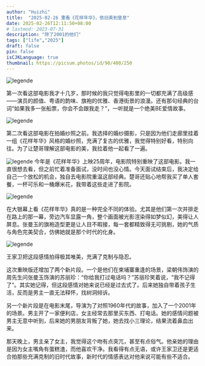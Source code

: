 ```yaml
---
author: "Huizhi"
title:  "2025-02-26 重看《花样年华》，依旧美到窒息" 
date: 2025-02-26T12:11:50+08:00 
# lastmod: 2023-07-31
description: "除了2001的他们"
tags: ["life","2025"]
draft: false
pin: false
isCJKLanguage: true
thumbnail: https://picsum.photos/id/90/400/250
---
```


![legende](/img/20250226/1.png)


第一次看这部电影我才十几岁，那时候的我只觉得电影里的一切都充满了高级感——演员的颜值、粤语的韵味、旗袍的优雅、香港街景的浪漫。还有那句经典的台词“如果我多一张船票，你会不会跟我走？”，一听就是一个绝美BE爱情故事。

![legende](/img/20250226/2.png)

第二次看这部电影在拍婚纱照之前。我选择的婚纱摄影，只是因为他们走廊里挂着一组《花样年华》风格的婚纱照，充满了复古的优雅，我觉得特别好看，特别向往。为了让楚哥理解这部电影的美，我拉着他一起看了一遍。



![legende](/img/20250226/3.png)
今年是《花样年华》上映25周年，电影院特别重映了这部电影。我一直很想去看，但之前忙着准备面试，没时间也没心情。今天面试结束后，我决定给自己一个放松的机会，独自去电影院重温这部经典。楚哥还贴心地帮我买了单人套餐，一杯可乐和一桶爆米花，我带着这些走进了影院。


![legende](/img/20250226/4.png)


在大银幕上看《花样年华》真的是一种完全不同的体验。尤其是他们第一次并排走在路上的那一幕，旁边汽车显露一角，整个画面被光影渲染得如梦似幻，美得让人屏息。张曼玉的旗袍造型更是让人目不暇接，每一套都精致得无可挑剔，她的气质与角色完美契合，仿佛她就是那个时代的化身。

![legende](/img/20250226/5.png)

王家卫把这段感情拍得极其唯美，充满了克制与隐忍。



这次重映版还增加了两个新片段。一个是他们在柬埔寨重逢的场景，梁朝伟饰演的周先生问张曼玉饰演的苏丽珍：“你给我打过电话吗？”苏丽珍笑着说，“我不记得了”。其实她记得，但这段感情对她来说已经是过去式了。后来她独自带着孩子生活，反而是男主一直无法释怀，找树洞倾诉。





另一个新片段是在电影末尾，导演为了对照1960年代的故事，加入了一个2001年的场景。男主开了一家便利店，女主经常去那里买东西、打电话。她的感情问题被男主无意中听到，后来她的男朋友背叛了她，她去找小三理论，结果流着鼻血出来。



那天晚上，男主亲了女主，我觉得这个吻有点突兀，甚至有点俗气。他亲她的理由是因为女主嘴角有蛋糕渣，而他喜欢干净。我看得有点无语，或许王家卫还是更适合拍那些充满克制的旧时代故事，新时代的情感表达对他来说可能有些不适合。